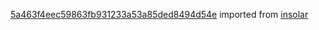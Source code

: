 [5a463f4eec59863fb931233a53a85ded8494d54e](https://github.com/insolar/insolar/commit/5a463f4eec59863fb931233a53a85ded8494d54e) imported from [insolar](https://github.com/insolar/insolar)
